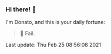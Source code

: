 ### Hi there! 👋 

I'm Donato, and this is your daily fortune:

> 🥠 Fail.

Last update: Thu Feb 25 08:56:08 2021